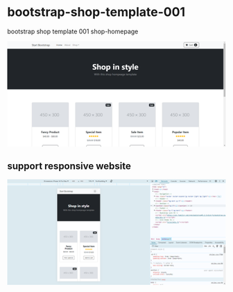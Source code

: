 # bootstrap-shop-template-001
bootstrap shop template 001 shop-homepage 

![shop-homepage](/assets/shop-homepage.png)

## support responsive website

![responsive](/assets/responsive.png)
